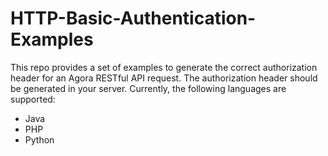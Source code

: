 # HTTP-Basic-Authentication-Examples

This repo provides a set of examples to generate the correct authorization header for an Agora RESTful API request. The authorization header should be generated in your server. Currently, the following languages are supported:

- Java
- PHP
- Python 